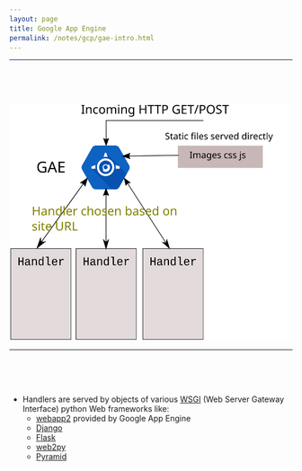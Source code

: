 ```yaml
---
layout: page
title: Google App Engine
permalink: /notes/gcp/gae-intro.html
---
```


* * *

<br>
<br>
<br>


![GAE handlers](gae-handlers.svg)

* * *

<br>
<br>
<br>

* Handlers are served by objects of various [WSGI][wgsi] (Web Server Gateway Interface)
python Web frameworks like:
  * [webapp2][webapp2] provided by Google App Engine
  * [Django][django]
  * [Flask][flask]
  * [web2py][web2py]
  * [Pyramid][pyramid]

[wgsi]: https://en.wikipedia.org/wiki/Web_Server_Gateway_Interface "WGSI"
[webapp2]: http://webapp2.readthedocs.io/en/latest/index.html "webapp2"
[django]: https://en.wikipedia.org/wiki/Django_(web_framework) "Django"
[flask]: https://en.wikipedia.org/wiki/Flask_(web_framework) "Flask"
[web2py]: https://en.wikipedia.org/wiki/Web2py "web2py"
[pyramid]: https://en.wikipedia.org/wiki/Pylons_project#Pyramid "pyramid"
